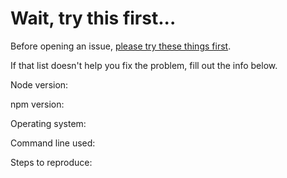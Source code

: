# Wait, try this first...
Before opening an issue, [please try these things first](https://github.com/Confidence-Okoghenun/React-and-Redux-in-ES6#having-issues-try-these-things-first).

If that list doesn't help you fix the problem, fill out the info below.

Node version:

npm version:

Operating system:

Command line used:

Steps to reproduce:
